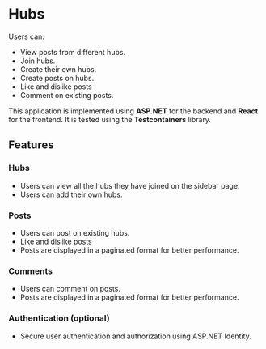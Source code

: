 # Hubs

Users can:
- View posts from different hubs.
- Join hubs.
- Create their own hubs.
- Create posts on hubs.
- Like and dislike posts
- Comment on existing posts.

This application is implemented using **ASP.NET** for the backend and **React** for the frontend. It is tested using the **Testcontainers** library.

## Features

### Hubs
- Users can view all the hubs they have joined on the sidebar page.
- Users can add their own hubs.

### Posts
- Users can post on existing hubs.
- Like and dislike posts
- Posts are displayed in a paginated format for better performance.
  
### Comments
- Users can comment on posts.
- Posts are displayed in a paginated format for better performance.

### Authentication (optional)
- Secure user authentication and authorization using ASP.NET Identity.
